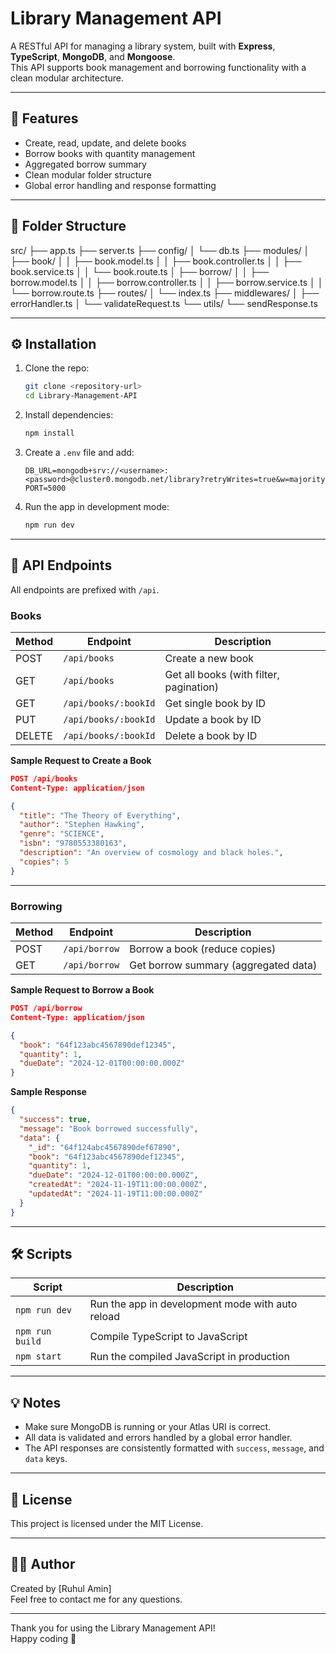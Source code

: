 # Library Management API

A RESTful API for managing a library system, built with **Express**, **TypeScript**, **MongoDB**, and **Mongoose**.  
This API supports book management and borrowing functionality with a clean modular architecture.


---

## 🚀 Features

- Create, read, update, and delete books
- Borrow books with quantity management
- Aggregated borrow summary
- Clean modular folder structure
- Global error handling and response formatting

---

## 📁 Folder Structure

src/
├── app.ts
├── server.ts
├── config/
│   └── db.ts
├── modules/
│   ├── book/
│   │   ├── book.model.ts
│   │   ├── book.controller.ts
│   │   ├── book.service.ts
│   │   └── book.route.ts
│   ├── borrow/
│   │   ├── borrow.model.ts
│   │   ├── borrow.controller.ts
│   │   ├── borrow.service.ts
│   │   └── borrow.route.ts
├── routes/
│   └── index.ts
├── middlewares/
│   ├── errorHandler.ts
│   └── validateRequest.ts
└── utils/
    └── sendResponse.ts

---

## ⚙️ Installation

1. Clone the repo:

   ```bash
   git clone <repository-url>
   cd Library-Management-API
   ```

2. Install dependencies:

   ```bash
   npm install
   ```

3. Create a `.env` file and add:

   ```
   DB_URL=mongodb+srv://<username>:<password>@cluster0.mongodb.net/library?retryWrites=true&w=majority
   PORT=5000
   ```

4. Run the app in development mode:

   ```bash
   npm run dev
   ```

---

## 📡 API Endpoints

All endpoints are prefixed with `/api`.

### Books

| Method | Endpoint           | Description                 |
| ------ | ------------------ | ---------------------------|
| POST   | `/api/books`       | Create a new book           |
| GET    | `/api/books`       | Get all books (with filter, pagination) |
| GET    | `/api/books/:bookId` | Get single book by ID      |
| PUT    | `/api/books/:bookId` | Update a book by ID         |
| DELETE | `/api/books/:bookId` | Delete a book by ID         |

**Sample Request to Create a Book**

```json
POST /api/books
Content-Type: application/json

{
  "title": "The Theory of Everything",
  "author": "Stephen Hawking",
  "genre": "SCIENCE",
  "isbn": "9780553380163",
  "description": "An overview of cosmology and black holes.",
  "copies": 5
}
```

---

### Borrowing

| Method | Endpoint        | Description                   |
| ------ | --------------- | -----------------------------|
| POST   | `/api/borrow`   | Borrow a book (reduce copies) |
| GET    | `/api/borrow`   | Get borrow summary (aggregated data) |

**Sample Request to Borrow a Book**

```json
POST /api/borrow
Content-Type: application/json

{
  "book": "64f123abc4567890def12345",
  "quantity": 1,
  "dueDate": "2024-12-01T00:00:00.000Z"
}
```

**Sample Response**

```json
{
  "success": true,
  "message": "Book borrowed successfully",
  "data": {
    "_id": "64f124abc4567890def67890",
    "book": "64f123abc4567890def12345",
    "quantity": 1,
    "dueDate": "2024-12-01T00:00:00.000Z",
    "createdAt": "2024-11-19T11:00:00.000Z",
    "updatedAt": "2024-11-19T11:00:00.000Z"
  }
}
```

---

## 🛠 Scripts

| Script          | Description                            |
| --------------- | -------------------------------------|
| `npm run dev`   | Run the app in development mode with auto reload |
| `npm run build` | Compile TypeScript to JavaScript      |
| `npm start`     | Run the compiled JavaScript in production |

---

## 💡 Notes

- Make sure MongoDB is running or your Atlas URI is correct.
- All data is validated and errors handled by a global error handler.
- The API responses are consistently formatted with `success`, `message`, and `data` keys.

---

## 📜 License

This project is licensed under the MIT License.

---

## 🙋‍♂️ Author

Created by [Ruhul Amin]  
Feel free to contact me for any questions.

---

Thank you for using the Library Management API!  
Happy coding 🚀
